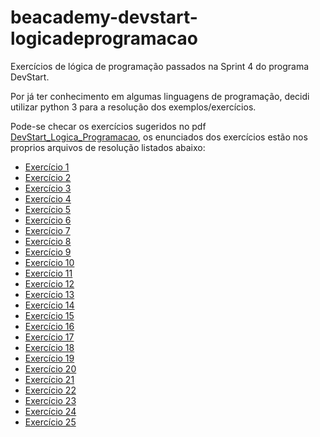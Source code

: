# beacademy-devstart-logicadeprogramacao

Exercícios de lógica de programação passados na Sprint 4 do programa DevStart.

Por já ter conhecimento em algumas linguagens de programação, decidi utilizar python 3 para a resolução dos exemplos/exercícios.

Pode-se checar os exercícios sugeridos no pdf [DevStart_Logica_Programacao][pdf], os enunciados dos exercícios estão nos proprios arquivos de resolução listados abaixo:

- [Exercício 1][ex_1]
- [Exercício 2][ex_2]
- [Exercício 3][ex_3]
- [Exercício 4][ex_4]
- [Exercício 5][ex_5]
- [Exercício 6][ex_6]
- [Exercício 7][ex_7]
- [Exercício 8][ex_8]
- [Exercício 9][ex_9]
- [Exercício 10][ex_10]
- [Exercício 11][ex_11]
- [Exercício 12][ex_12]
- [Exercício 13][ex_13]
- [Exercício 14][ex_14]
- [Exercício 15][ex_15]
- [Exercício 16][ex_16]
- [Exercício 17][ex_17]
- [Exercício 18][ex_18]
- [Exercício 19][ex_19]
- [Exercício 20][ex_20]
- [Exercício 21][ex_21]
- [Exercício 22][ex_22]
- [Exercício 23][ex_23]
- [Exercício 24][ex_24]
- [Exercício 25][ex_25]

[pdf]: ./DevStart_Logica_Programacao.pdf
[ex_1]: ./ex_1.py
[ex_2]: ./ex_2.py
[ex_3]: ./ex_3.py
[ex_4]: ./ex_4.py
[ex_5]: ./ex_5.py
[ex_6]: ./ex_6.py
[ex_7]: ./ex_7.py
[ex_8]: ./ex_8.py
[ex_9]: ./ex_9.py
[ex_10]: ./ex_10.py
[ex_11]: ./ex_11.py
[ex_12]: ./ex_12.py
[ex_13]: ./ex_13.py
[ex_14]: ./ex_14.py
[ex_15]: ./ex_15.py
[ex_16]: ./ex_16.py
[ex_17]: ./ex_17.py
[ex_18]: ./ex_18.py
[ex_19]: ./ex_19.py
[ex_20]: ./ex_20.py
[ex_21]: ./ex_21.py
[ex_22]: ./ex_22.py
[ex_23]: ./ex_23.py
[ex_24]: ./ex_24.py
[ex_25]: ./ex_25.py
